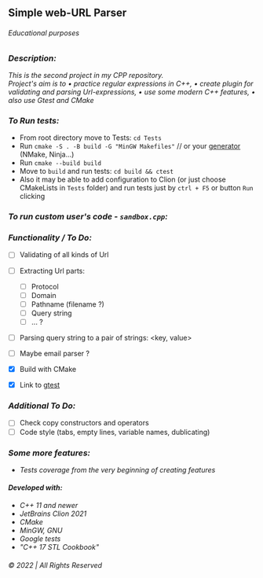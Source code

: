 ## Simple web-URL Parser

###### Educational purposes

### _Description:_

_This is the second project in my CPP repository.  
Project's aim is to • practice regular expressions in C++, • create plugin for validating and parsing Url-expressions, •
use some modern C++ features, • also use Gtest and CMake_

### _To Run tests:_

* From root directory move to Tests: `cd Tests`
* Run `cmake -S . -B build -G "MinGW Makefiles"` // or
  your [generator](https://cmake.org/cmake/help/latest/manual/cmake-generators.7.html) (NMake, Ninja...)
* Run `cmake --build build`
* Move to `build` and run tests: `cd build && ctest`
* Also it may be able to add configuration to Clion (or just choose CMakeLists in `Tests` folder) and run tests just by `ctrl + F5` or button `Run`
  clicking

### _To run custom user's code - `sandbox.cpp`:_

### _Functionality / To Do:_

- [ ] Validating of all kinds of Url
- [ ] Extracting Url parts:
    - [ ] Protocol
    - [ ] Domain
    - [ ] Pathname (filename ?)
    - [ ] Query string
    - [ ] ... ?
- [ ] Parsing query string to a pair of strings: <key, value>
- [ ] Maybe email parser ?
- [x] Build with CMake
- [x] Link to [gtest](https://github.com/google/googletest)  


### _Additional To Do:_  
* [ ] Check copy constructors and operators  
* [ ] Code style (tabs, empty lines, variable names, dublicating)

### _Some more features:_

* _Tests coverage from the very beginning of creating features_

#### _Developed with:_

* _C++ 11 and newer_
* _JetBrains Clion 2021_
* _CMake_
* _MinGW, GNU_
* _Google tests_
* _"C++ 17 STL Cookbook"_

###### © 2022 | All Rights Reserved